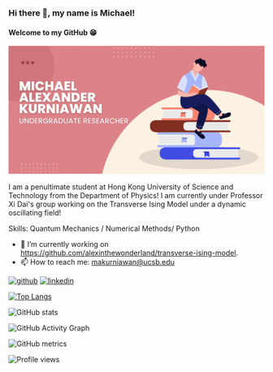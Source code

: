 ### Hi there 👋, my name is Michael!
#### Welcome to my GitHub 😁
![Welcome to my GitHub 😁](https://github.com/alexinthewonderland/alexinthewonderland/blob/main/GitHub%20Banner.gif)

I am a penultimate student at Hong Kong University of Science and Technology from the Department of Physics! I am currently under Professor Xi Dai's group working on the Transverse Ising Model under a dynamic oscillating field!

Skills: Quantum Mechanics / Numerical Methods/ Python

- 🔭 I’m currently working on https://github.com/alexinthewonderland/transverse-ising-model. 
- 📫 How to reach me: makurniawan@ucsb.edu


[<img src='https://cdn.jsdelivr.net/npm/simple-icons@3.0.1/icons/github.svg' alt='github' height='40'>](https://github.com/alexinthewonderland)  [<img src='https://cdn.jsdelivr.net/npm/simple-icons@3.0.1/icons/linkedin.svg' alt='linkedin' height='40'>](https://www.linkedin.com/in/mikealexanderk//)  

[![Top Langs](https://github-readme-stats.vercel.app/api/top-langs/?username=alexinthewonderland)](https://github.com/anuraghazra/github-readme-stats)

![GitHub stats](https://github-readme-stats.vercel.app/api?username=alexinthewonderland&show_icons=true)  

![GitHub Activity Graph](https://activity-graph.herokuapp.com/graph?username=alexinthewonderland)  

![GitHub metrics](https://metrics.lecoq.io/alexinthewonderland)  

![Profile views](https://gpvc.arturio.dev/alexinthewonderland)  
